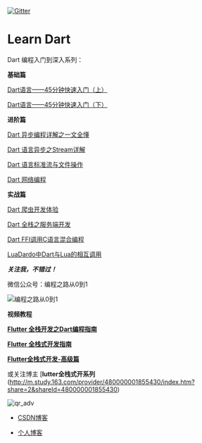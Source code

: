 

[![Gitter](https://badges.gitter.im/bczl-flutter/community.svg)](https://gitter.im/bczl-flutter/community?utm_source=badge&utm_medium=badge&utm_campaign=pr-badge)

# Learn Dart

Dart 编程入门到深入系列：

**基础篇**

[Dart语言——45分钟快速入门（上）](https://github.com/arcticfox1919/learn-dart/blob/master/45%E5%88%86%E9%92%9F%E5%BF%AB%E9%80%9F%E5%85%A5%E9%97%A8%EF%BC%88%E4%B8%8A%EF%BC%89.md)

[Dart语言——45分钟快速入门（下）](https://github.com/arcticfox1919/learn-dart/blob/master/45%E5%88%86%E9%92%9F%E5%BF%AB%E9%80%9F%E5%85%A5%E9%97%A8%EF%BC%88%E4%B8%8B%EF%BC%89.md)

**进阶篇**

[Dart 异步编程详解之一文全懂](https://github.com/arcticfox1919/learn-dart/blob/master/Dart%20%E5%BC%82%E6%AD%A5%E7%BC%96%E7%A8%8B%E8%AF%A6%E8%A7%A3.md)

[Dart 语言异步之Stream详解](https://arcticfox.blog.csdn.net/article/details/100855253)

[Dart 语言标准流与文件操作](https://arcticfox.blog.csdn.net/article/details/100866655)

[Dart 网络编程](https://arcticfox.blog.csdn.net/article/details/104214620)

**实战篇**

[Dart 爬虫开发体验](https://zhuanlan.zhihu.com/p/356553753)

[Dart 全栈之服务端开发](https://arcticfox.blog.csdn.net/article/details/120826195)

[Dart FFI调用C语言混合编程](https://github.com/arcticfox1919/learn-dart/blob/master/Dart%20%E8%B0%83%E7%94%A8C%E8%AF%AD%E8%A8%80%E6%B7%B7%E5%90%88%E7%BC%96%E7%A8%8B.md)

[LuaDardo中Dart与Lua的相互调用](https://arcticfox.blog.csdn.net/article/details/119582403)


***关注我，不错过！***

微信公众号：编程之路从0到1

![编程之路从0到1](https://img-blog.csdnimg.cn/20190301102949549.jpg)



**视频教程**

[**Flutter 全栈开发之Dart编程指南**](https://study.163.com/course/courseMain.htm?courseId=1209508814&share=2&shareId=480000001855430)

[**Flutter 全栈式开发指南**](https://study.163.com/course/courseMain.htm?courseId=1210111872&share=2&shareId=480000001855430)

[**Flutter全栈式开发-高级篇**](https://study.163.com/course/courseMain.htm?courseId=1211268802&share=2&shareId=480000001855430)

或关注博主 [**lutter全栈式开系列**(http://m.study.163.com/provider/480000001855430/index.htm?share=2&shareId=480000001855430)

![qr_adv](https://img-blog.csdnimg.cn/img_convert/eb3c16913c155e08e1443a0029003aa1.png)


- [CSDN博客](https://blog.csdn.net/yingshukun)

- [个人博客](https://blog.bczl.xyz/)
